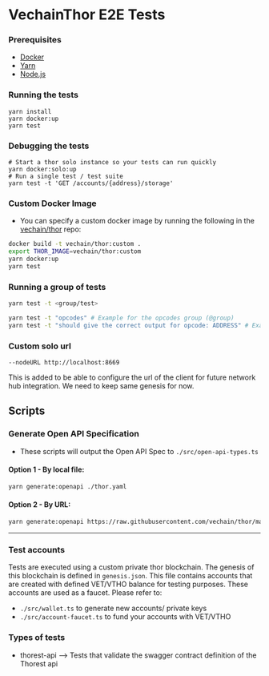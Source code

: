 # VechainThor E2E Tests

### Prerequisites

- [Docker](https://docs.docker.com/install/)
- [Yarn](https://yarnpkg.com/en/docs/install)
- [Node.js](https://nodejs.org/en/download/)

### Running the tests

```shell
yarn install
yarn docker:up
yarn test
```

### Debugging the tests

```shell
# Start a thor solo instance so your tests can run quickly
yarn docker:solo:up
# Run a single test / test suite
yarn test -t 'GET /accounts/{address}/storage'
```

### Custom Docker Image

- You can specify a custom docker image by running the following in the [vechain/thor](https://github.com/vechain/thor)
  repo:

```bash
docker build -t vechain/thor:custom .
export THOR_IMAGE=vechain/thor:custom
yarn docker:up
yarn test
```

### Running a group of tests

```bash
yarn test -t <group/test>

yarn test -t "opcodes" # Example for the opcodes group (@group)
yarn test -t "should give the correct output for opcode: ADDRESS" # Example for that specific test (first parameter at it.e2eTest)
```

### Custom solo url

```
--nodeURL http://localhost:8669
```

This is added to be able to configure the url of the client for future network hub integration.
We need to keep same genesis for now.

## Scripts

### Generate Open API Specification

- These scripts will output the Open API Spec to `./src/open-api-types.ts`

#### **Option 1** - By local file:

```bash
yarn generate:openapi ./thor.yaml
```

#### **Option 2** - By URL:

```bash
yarn generate:openapi https://raw.githubusercontent.com/vechain/thor/master/api/doc/thor.yaml
```

---

### Test accounts

Tests are executed using a custom private thor blockchain. The genesis of this blockchain is defined in `genesis.json`.
This file contains accounts that are created with defined VET/VTHO balance for testing purposes. These accounts are used
as a faucet. Please refer to:

- `./src/wallet.ts` to generate new accounts/ private keys
- `./src/account-faucet.ts` to fund your accounts with VET/VTHO

### Types of tests

- thorest-api --> Tests that validate the swagger contract definition of the Thorest api

